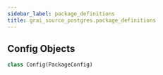 ```yaml
---
sidebar_label: package_definitions
title: grai_source_postgres.package_definitions
---
```


## Config Objects

```python
class Config(PackageConfig)
```
